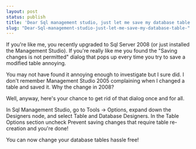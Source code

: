 ```yaml
---
layout: post
status: publish
title: 'Dear Sql management studio, just let me save my database table!!'
slug: "Dear-Sql-management-studio-just-let-me-save-my-database-table-"
---
```

If you're like me, you recently upgraded to Sql Server 2008 (or just installed the Management Studio). If you're really like me you found the "Saving changes is not permitted" dialog that pops up every time you try to save a modified table annoying. 

You may not have found it annoying enough to investigate but I sure did. I don't remember Management Studio 2005 complaining when I changed a table and saved it. Why the change in 2008?

Well, anyway, here's your chance to get rid of that dialog once and for all.

In Sql Management Studio, go to Tools -&gt; Options, expand down the Designers node, and select Table and Database Designers. In the Table Options section uncheck Prevent saving changes that require table re-creation and you're done! 

You can now change your database tables hassle free!
